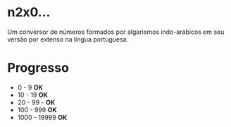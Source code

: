 # n2x0...
Um conversor de números formados por algarismos indo-arábicos em seu versão por extenso na língua portuguesa.

# Progresso
- 0 - 9 **OK**
- 10 - 19 **OK**
- 20 - 99 - **OK**
- 100 - 999 **OK**
- 1000 - 19999 **OK**

